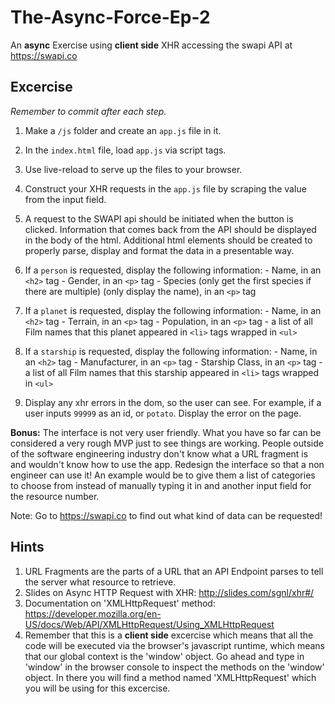 # The-Async-Force-Ep-2
An **async** Exercise using **client side** XHR accessing the swapi API at https://swapi.co

## Excercise
*Remember to commit after each step.*

1. Make a `/js` folder and create an `app.js` file in it.
1. In the `index.html` file, load `app.js` via script tags.
1. Use live-reload to serve up the files to your browser.
1. Construct your XHR requests in the `app.js` file by scraping the value from the input field.
1. A request to the SWAPI api should be initiated when the button is clicked.
  Information that comes back from the API should be displayed in
  the body of the html.  Additional html elements should be created to properly parse,
  display and format the data in a presentable way.

  1. If a `person` is requested, display the following information:
    - Name, in an `<h2>` tag
    - Gender, in an `<p>` tag
    - Species (only get the first species if there are multiple) (only display the name), in an `<p>` tag
  2. If a `planet` is requested, display the following information:
    - Name, in an `<h2>` tag
    - Terrain, in an `<p>` tag
    - Population, in an `<p>` tag
    - a list of all Film names that this planet appeared in `<li>` tags wrapped in `<ul>`
  3. If a `starship` is requested, display the following information:
    - Name, in an `<h2>` tag
    - Manufacturer, in an `<p>` tag
    - Starship Class, in an `<p>` tag
    - a list of all Film names that this starship appeared in `<li>` tags wrapped in `<ul>`


1. Display any xhr errors in the dom, so the user can see. For example, if a user inputs `99999` as an id, or `potato`. Display the error on the page.

**Bonus:** The interface is not very user friendly. What you have so far can be considered a very rough MVP just to see things are working. People outside of the software engineering industry don't know what a URL fragment is and wouldn't know how to use the app.  Redesign the interface so that a non engineer can use it! An example would be to give them a list of categories to choose from instead of manually typing it in and another input field for the resource number.

Note: Go to https://swapi.co to find out what kind of data can be requested!



## Hints
1. URL Fragments are the parts of a URL that an API Endpoint parses to tell the server what resource to retrieve.
1. Slides on Async HTTP Request with XHR: http://slides.com/sgnl/xhr#/
1. Documentation on 'XMLHttpRequest' method:
https://developer.mozilla.org/en-US/docs/Web/API/XMLHttpRequest/Using_XMLHttpRequest
1. Remember that this is a **client side** excercise which means that all the code will be executed via the browser's javascript runtime, which means that our global context is the 'window' object.  Go ahead and type in 'window' in the browser console to inspect the methods on the 'window' object.  In there you will find a method named 'XMLHttpRequest' which you will be using for this excercise.
